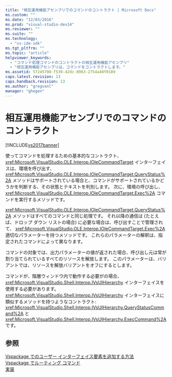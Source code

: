 ```yaml
---
title: "相互運用機能アセンブリでのコマンドのコントラクト | Microsoft Docs"
ms.custom: ""
ms.date: "12/03/2016"
ms.prod: "visual-studio-dev14"
ms.reviewer: ""
ms.suite: ""
ms.technology: 
  - "vs-ide-sdk"
ms.tgt_pltfrm: ""
ms.topic: "article"
helpviewer_keywords: 
  - "コマンド処理コマンドのコントラクトの相互運用機能アセンブリ"
  - "相互運用機能アセンブリは、コマンドをコントラクトします。"
ms.assetid: 57245708-f539-42dc-8963-2754a48f0189
caps.latest.revision: 13
caps.handback.revision: 13
ms.author: "gregvanl"
manager: "ghogen"
---
```

# 相互運用機能アセンブリでのコマンドのコントラクト
[!INCLUDE[vs2017banner](../../code-quality/includes/vs2017banner.md)]

使ってコマンドを処理するための基本的なコントラクト、 <xref:Microsoft.VisualStudio.OLE.Interop.IOleCommandTarget> インターフェイスは、環境を呼び出す、 <xref:Microsoft.VisualStudio.OLE.Interop.IOleCommandTarget.QueryStatus%2A> メソッドはサポートされている場合と、コマンドがサポートされているかどうかを判断する、その状態とテキストを判別します。 次に、環境の呼び出し、 <xref:Microsoft.VisualStudio.OLE.Interop.IOleCommandTarget.Exec%2A> コマンドを実行するメソッドです。  
  
 <xref:Microsoft.VisualStudio.OLE.Interop.IOleCommandTarget.QueryStatus%2A> メソッドはすべてのコマンドと同じ処理です。 それ以降の通信は \(たとえば、ドロップ ダウン リストの場合\) に必要な場合は、呼び出すことで管理されて、 <xref:Microsoft.VisualStudio.OLE.Interop.IOleCommandTarget.Exec%2A> 適切なパラメーターを持つメソッドです。 これらのパラメーターの解釈は、指定されたコマンドによって異なります。  
  
 コマンドの対象では、出力パラメーターの値が返された場合、呼び出し元は常が割り当てられているすべてのリソースを解放します。 このパラメーターは、バリアントでは、リソースを解放バリアントをオフにするとします。  
  
 コマンドが、階層ウィンドウ内で動作する必要がの場合、 <xref:Microsoft.VisualStudio.Shell.Interop.IVsUIHierarchy> インターフェイスを使用する必要があります。<xref:Microsoft.VisualStudio.Shell.Interop.IVsUIHierarchy> インターフェイスに類似するメソッドを持つようなコントラクト: <xref:Microsoft.VisualStudio.Shell.Interop.IVsUIHierarchy.QueryStatusCommand%2A> と <xref:Microsoft.VisualStudio.Shell.Interop.IVsUIHierarchy.ExecCommand%2A>です。  
  
## 参照  
 [Vspackage でのユーザー インターフェイス要素を追加する方法](../../extensibility/internals/how-vspackages-add-user-interface-elements.md)   
 [Vspackage でルーティング コマンド](../../extensibility/internals/command-routing-in-vspackages.md)   
 [実装](../../extensibility/internals/command-implementation.md)